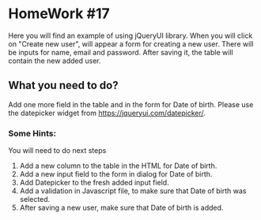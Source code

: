# HomeWork #17

Here you will find an example of using jQueryUI library.
When you will click on "Create new user", will appear a form for creating a new user. There will be inputs for name, email and password.
After saving it, the table will contain the new added user.

## What you need to do?

Add one more field in the table and in the form for Date of birth. Please use the datepicker widget from https://jqueryui.com/datepicker/.

### Some Hints:

You will need to do next steps

1. Add a new column to the table in the HTML for Date of birth.
2. Add a new input field to the form in dialog for Date of birth.
3. Add Datepicker to the fresh added input field.
4. Add a validation in Javascript file, to make sure that Date of birth was selected.
5. After saving a new user, make sure that Date of birth is added.

